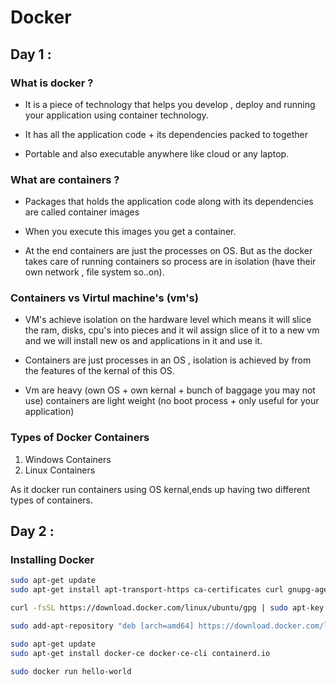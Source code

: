 # Docker

## Day 1 :

### What is docker ?

- It is a piece of technology that helps you develop , deploy and running your application using container technology.

- It has all the application code + its dependencies packed to together

- Portable and also executable anywhere like cloud or any laptop.

### What are containers ?

- Packages that holds the application code along with its dependencies are called container images

- When you execute this images you get a container.

- At the end containers are just the processes on OS. But as the docker takes care of running containers so process are in isolation (have their own network , file system so..on).

### Containers vs Virtul machine's (vm's)

- VM's achieve isolation on the hardware level which means
  it will slice the ram, disks, cpu's into pieces and it wil assign slice of it to a new vm and we will install new os and applications in it and use it.

- Containers are just processes in an OS , isolation is achieved by from the features of the kernal of this OS.

- Vm are heavy (own OS + own kernal + bunch of baggage you may not use)
  containers are light weight (no boot process + only useful for your application)

### Types of Docker Containers

1. Windows Containers
2. Linux Containers

As it docker run containers using OS kernal,ends up having two different types of containers.

## Day 2 :

### Installing Docker

```bash
sudo apt-get update
sudo apt-get install apt-transport-https ca-certificates curl gnupg-agent software-properties-common

curl -fsSL https://download.docker.com/linux/ubuntu/gpg | sudo apt-key add -

sudo add-apt-repository "deb [arch=amd64] https://download.docker.com/linux/ubuntu $(lsb_release -cs) stable"

sudo apt-get update
sudo apt-get install docker-ce docker-ce-cli containerd.io

sudo docker run hello-world


```
